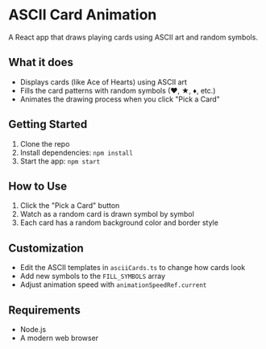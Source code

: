 # ASCII Card Animation

A React app that draws playing cards using ASCII art and random symbols.

## What it does

- Displays cards (like Ace of Hearts) using ASCII art
- Fills the card patterns with random symbols (♥, ★, ♦, etc.)
- Animates the drawing process when you click "Pick a Card"

## Getting Started

1. Clone the repo
2. Install dependencies: `npm install`
3. Start the app: `npm start`

## How to Use

1. Click the "Pick a Card" button
2. Watch as a random card is drawn symbol by symbol
3. Each card has a random background color and border style

## Customization

- Edit the ASCII templates in `asciiCards.ts` to change how cards look
- Add new symbols to the `FILL_SYMBOLS` array
- Adjust animation speed with `animationSpeedRef.current`

## Requirements

- Node.js
- A modern web browser


